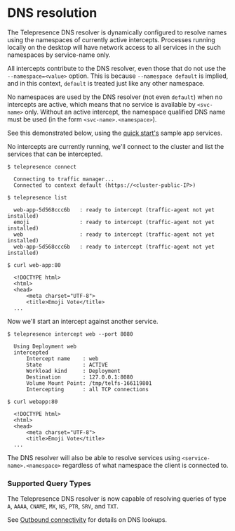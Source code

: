 # DNS resolution

The Telepresence DNS resolver is dynamically configured to resolve names using the namespaces of currently active intercepts. Processes running locally on the desktop will have network access to all services in the such namespaces by service-name only.

All intercepts contribute to the DNS resolver, even those that do not use the `--namespace=<value>` option. This is because `--namespace default` is implied, and in this context, `default` is treated just like any other namespace.

No namespaces are used by the DNS resolver (not even `default`) when no intercepts are active, which means that no service is available by `<svc-name>` only. Without an active intercept, the namespace qualified DNS name must be used (in the form `<svc-name>.<namespace>`).

See this demonstrated below, using the [quick start's](../quick-start.md) sample app services.

No intercepts are currently running, we'll connect to the cluster and list the services that can be intercepted.

```
$ telepresence connect

  Connecting to traffic manager...
  Connected to context default (https://<cluster-public-IP>)

$ telepresence list

  web-app-5d568ccc6b   : ready to intercept (traffic-agent not yet installed)
  emoji                : ready to intercept (traffic-agent not yet installed)
  web                  : ready to intercept (traffic-agent not yet installed)
  web-app-5d568ccc6b   : ready to intercept (traffic-agent not yet installed)

$ curl web-app:80

  <!DOCTYPE html>
  <html>
  <head>
      <meta charset="UTF-8">
      <title>Emoji Vote</title>
  ...
```

Now we'll start an intercept against another service.

```
$ telepresence intercept web --port 8080

  Using Deployment web
  intercepted
      Intercept name    : web
      State             : ACTIVE
      Workload kind     : Deployment
      Destination       : 127.0.0.1:8080
      Volume Mount Point: /tmp/telfs-166119801
      Intercepting      : all TCP connections

$ curl webapp:80

  <!DOCTYPE html>
  <html>
  <head>
      <meta charset="UTF-8">
      <title>Emoji Vote</title>
  ...
```

The DNS resolver will also be able to resolve services using `<service-name>.<namespace>` regardless of what namespace the
client is connected to.

### Supported Query Types

The Telepresence DNS resolver is now capable of resolving queries of type `A`, `AAAA`, `CNAME`,
`MX`, `NS`, `PTR`, `SRV`, and `TXT`.

See [Outbound connectivity](routing#dns-resolution.md) for details on DNS lookups.
